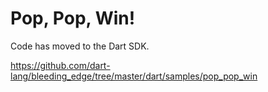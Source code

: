 # Pop, Pop, Win!

Code has moved to the Dart SDK.

https://github.com/dart-lang/bleeding_edge/tree/master/dart/samples/pop_pop_win
